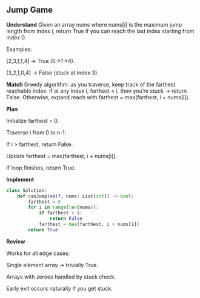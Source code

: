 ## Jump Game
**Understand**
Given an array nums where nums[i] is the maximum jump length from index i, return True if you can reach the last index starting from index 0.

Examples:

[2,3,1,1,4] → True (0→1→4).

[3,2,1,0,4] → False (stuck at index 3).

**Match**
Greedy algorithm: as you traverse, keep track of the farthest reachable index. If at any index i, farthest < i, then you’re stuck → return False. Otherwise, expand reach with farthest = max(farthest, i + nums[i]).

**Plan**

Initialize farthest = 0.

Traverse i from 0 to n-1:

If i > farthest, return False.

Update farthest = max(farthest, i + nums[i]).

If loop finishes, return True.

**Implement**
```py
class Solution:
    def canJump(self, nums: List[int]) -> bool:
        farthest = 0
        for i in range(len(nums)):
            if farthest < i:
                return False
            farthest = max(farthest, i + nums[i])
        return True
```

**Review**

Works for all edge cases:

Single element array → trivially True.

Arrays with zeroes handled by stuck check.

Early exit occurs naturally if you get stuck.